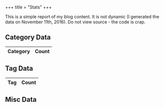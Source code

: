 +++
title = "Stats"
+++

This is a simple report of my blog content. It is not dynamic (I generated the data on November 11th, 2016). Do not view source - the code is crap.

<div id="chart_div"></div>
<div id="chart_month"></div>

<h2>Category Data</h2>
<table>
    <thead>
    <tr>
        <th>Category</th>
        <th>Count</th>
    </thead>
    <tbody id="categoryData"></tbody>    
</table>

<h2>Tag Data</h2>

<table>
    <thead>
    <tr>
        <th>Tag</th>
        <th>Count</th>
    </thead>
    <tbody id="tagData"></tbody>    
</table>

<h2>Misc Data</h2>

<table>
    <thead>
    <tbody id="miscData"></tbody>    
</table>

<script type="text/javascript" src="https://www.gstatic.com/charts/loader.js"></script>
<script type="text/javascript">

function monthAsString(x) {
    var labels = ["January", "February", "March", "April", "May", "June", "July", "August", "September", "October", "November", "December"];
    return labels[x];
}

// literally pasted
data = { years:
   { '2003': 222,
     '2004': 186,
     '2005': 575,
     '2006': 739,
     '2007': 824,
     '2008': 605,
     '2009': 500,
     '2010': 396,
     '2011': 408,
     '2012': 343,
     '2013': 296,
     '2014': 272,
     '2015': 252,
     '2016': 129 },
  months: [ 465, 464, 476, 451, 511, 470, 496, 526, 479, 474, 494, 441 ],
  posts: 5747,
  categories:
   { Misc: 1164,
     ColdFusion: 3129,
     Development: 754,
     Books: 39,
     Movies: 32,
     'Video Games': 74,
     Adoption: 14,
     Music: 10,
     Flex: 189,
     uncategorized: 13,
     JavaScript: 626,
     jQuery: 329,
     Mobile: 483,
     HTML5: 273,
     Design: 32,
     Games: 5,
     Uncategorized: 2,
     'Static Sites': 3,
     'video games': 1,
     mobile: 1,
     Television: 1,
     'Static-Sites': 1 },
  tags:
   { 'front-end-interview-questions': 3,
     bluemix: 22,
     mobilefirst: 25,
     ionic: 78,
     cordova: 56,
     phonegap: 2,
     harpjs: 1,
     strongloop: 14,
     swift: 1,
     nodejs: 14,
     Cordova: 4,
     StrongLoop: 1,
     Ionic: 3,
     nativescript: 5,
     JavaScript: 1,
     Windows: 1,
     windows: 3,
     html5: 1,
     loopback: 2 },
  wordCount: 1820918,
  avgWordCount: 316.84670262745783 };

    //rewrite data.years
    var newYears = [];
    Object.keys(data.years).forEach(function(year) {
        newYears.push([year,data.years[year]]);
    });

    //rewrite data.months
    var newMonths = [];
    Object.keys(data.months).forEach(function(month) {
        newMonths.push([monthAsString(month),data.months[month]]);
    });

    // Load the Visualization API and the corechart package.
    google.charts.load('current', {'packages':['corechart']});

    // Set a callback to run when the Google Visualization API is loaded.
    google.charts.setOnLoadCallback(drawChart);

    // Callback that creates and populates a data table,
    // instantiates the pie chart, passes in the data and
    // draws it.
    function drawChart() {

        // Create the data table.
        var data = new google.visualization.DataTable();
        data.addColumn('string', 'Year');
        data.addColumn('number', 'Posts');
        data.addRows(newYears);

        // Set chart options
        var options = {'title':'Posts Per Year',
                        'width':600,
                        'height':500};

        var chart = new google.visualization.BarChart(document.getElementById('chart_div'));
        chart.draw(data, options);

        // Month Chart

        // Create the data table.
        var data2 = new google.visualization.DataTable();
        data2.addColumn('string', 'Month');
        data2.addColumn('number', 'Posts');
        data2.addRows(newMonths);

        // Set chart options
        var options = {'title':'Posts Per Month',
                        'width':600,
                        'height':500};

        // Instantiate and draw our chart, passing in some options.
        var chart = new google.visualization.BarChart(document.getElementById('chart_month'));
        chart.draw(data2, options);

    }

    var formatter = new Intl.NumberFormat();

    //sort categories
    var sortedCats = Object.keys(data.categories).sort(function(a, b) {
        if(data.categories[a] < data.categories[b]) return 1;
        if(data.categories[a] > data.categories[b]) return -1;
        return 0;
    });

    var catDiv = document.querySelector('#categoryData');
    sortedCats.forEach(function(cat) {
        var html = '<tr><td>'+cat+'</td><td>'+formatter.format(data.categories[cat])+'</td></tr>';
        catDiv.innerHTML += html;
    });

    //sort tags
    var sortedTags = Object.keys(data.tags).sort(function(a, b) {
        if(data.tags[a] < data.tags[b]) return 1;
        if(data.tags[a] > data.tags[b]) return -1;
        return 0;
    });

    var tagDiv = document.querySelector('#tagData');
    sortedTags.forEach(function(tag) {
        var html = '<tr><td>'+tag+'</td><td>'+formatter.format(data.tags[tag])+'</td></tr>';
        tagDiv.innerHTML += html;
    });


    var misc = `
    <tr><td>Total Posts:</td><td>${formatter.format(data.posts)}</td></tr>
    <tr><td>Total Words:</td><td>${formatter.format(data.wordCount)}</td></tr>
    <tr><td>Average Words Per Post:</td><td>${formatter.format(data.avgWordCount)}</td></tr>
    `;
    document.querySelector('#miscData').innerHTML = misc;
</script>